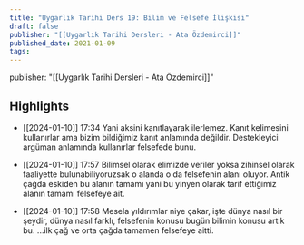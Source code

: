 ```yaml
---
title: "Uygarlık Tarihi Ders 19: Bilim ve Felsefe İlişkisi"
draft: false
publisher: "[[Uygarlık Tarihi Dersleri - Ata Özdemirci]]"
published_date: 2021-01-09
tags:
---
```

publisher: "[[Uygarlık Tarihi Dersleri - Ata Özdemirci]]"


## Highlights
* [[2024-01-10]] 17:34  Yani aksini kanıtlayarak ilerlemez. Kanıt kelimesini kullanırlar ama bizim bildiğimiz kanıt anlamında değildir. Destekleyici argüman anlamında kullanırlar felsefede bunu.

* [[2024-01-10]] 17:57  Bilimsel olarak elimizde veriler yoksa zihinsel olarak faaliyette bulunabiliyoruzsak o alanda o da felsefenin alanı oluyor. Antik çağda eskiden bu alanın tamamı yani bu yinyen olarak tarif ettiğimiz alanın tamamı felsefeye ait.

* [[2024-01-10]] 17:58  Mesela yıldırımlar niye çakar, işte dünya nasıl bir şeydir, dünya nasıl farklı, felsefenin konusu bugün bilimin konusu artık bu. ...ilk çağ ve orta çağda tamamen felsefeye aitti.

